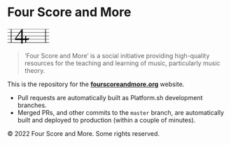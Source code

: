 # Four Score and More

<img src="/images/fourscoreandmore-logo.svg" width="96" alt="Four Score and More logo">

> ‘Four Score and More’ is a social initiative providing high-quality resources for the teaching and learning of music, particularly music theory.

This is the repository for the [**fourscoreandmore.org**](https://fourscoreandmore.org) website.

* Pull requests are automatically built as Platform.sh development branches.
* Merged PRs, and other commits to the `master` branch, are automatically built and deployed to production (within a couple of minutes).

© 2022 Four Score and More. Some rights reserved.

